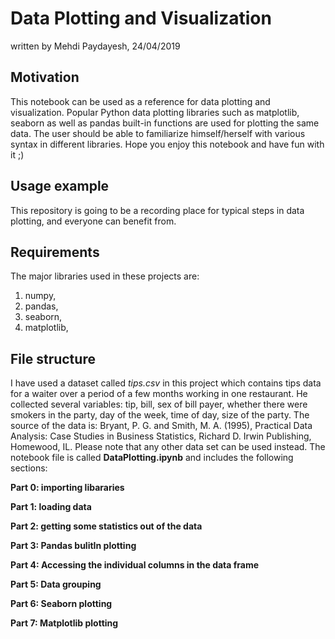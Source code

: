 # Data Plotting and Visualization

written by Mehdi Paydayesh, 24/04/2019


## Motivation

This notebook can be used as a reference for data plotting and visualization. Popular Python data plotting libraries such as matplotlib, seaborn as well as pandas built-in functions are used for plotting the same data. The user should be able to familiarize himself/herself with various syntax in different libraries. Hope you enjoy this notebook and have fun with it ;)

## Usage example

This repository is going to be a recording place for typical steps in data plotting, and everyone can benefit from. 

## Requirements

The major libraries used in these projects are:
1. numpy,
2. pandas,
3. seaborn,
4. matplotlib,



## File structure

I have used a dataset called *tips.csv* in this project which contains tips data for a waiter over a period of a few months working in one restaurant. He collected several variables: tip, bill, sex of bill payer, whether there were smokers in the party, day of the week, time of day, size of the party. The source of the data is: Bryant, P. G. and Smith, M. A. (1995), Practical Data Analysis: Case Studies in Business Statistics, Richard D. Irwin Publishing, Homewood, IL.
Please note that any other data set can be used instead. The notebook file is called **DataPlotting.ipynb** and includes the following sections:

**Part 0: importing libararies**

**Part 1: loading data**

**Part 2: getting some statistics out of the data**

**Part 3: Pandas bulitIn plotting**

**Part 4: Accessing the individual columns in the data frame**

**Part 5: Data grouping**

**Part 6: Seaborn plotting**

**Part 7: Matplotlib plotting**


